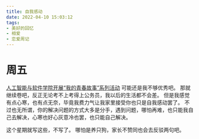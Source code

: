 ```yaml
---
title: 自我感动
date: 2022-04-10 15:03:12
tags:
- 美好的回忆
- 相爱
- 恋爱周记
---
```



<!-- more -->


# 周五
[人工智能与软件学院开展“我的青春故事”系列活动](http://kwxy.jsnu.edu.cn/39/82/c7398a342402/page.htm)
可能还是我不够优秀吧。
那就继续卷吧，反正无论考不上考得上公务员，我以后的生活都不会差。
但是我感觉有点心寒，也有点无奈，毕竟我费力气让我家里接受你也只是自我感动罢了。
不过也无所谓，你的解决问题的方式大多是分手，遇到问题，哪怕再难，也只能我自己去解决，心寒也好心灰意冷也罢，也只能自己解决。

这个星期就写这些，不写了。
哪怕是养只狗，家长不赞同也会去反驳两句吧。
